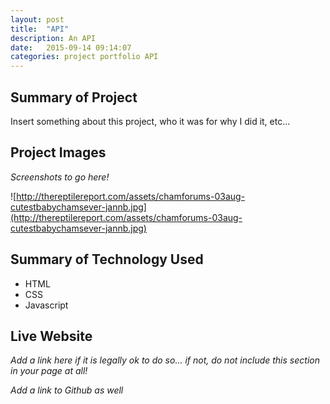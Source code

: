 ```yaml
---
layout: post
title:  "API"
description: An API
date:   2015-09-14 09:14:07
categories: project portfolio API
---
```




## Summary of Project

Insert something about this project, who it was for why I did it, etc...

## Project Images
*Screenshots to go here!*

![http://thereptilereport.com/assets/chamforums-03aug-cutestbabychamsever-jannb.jpg](http://thereptilereport.com/assets/chamforums-03aug-cutestbabychamsever-jannb.jpg)

## Summary of Technology Used

- HTML
- CSS
- Javascript

## Live Website

*Add a link here if it is legally ok to do so... if not, do not include this section in your page at all!*

*Add a link to Github as well*
